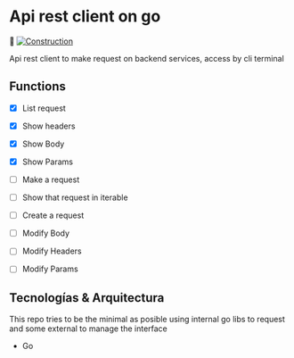 # Api rest client on go
🚧 [![Construction](https://img.shields.io/badge/construction-yellow?style=flat)](https://github.com/deriannavy)

Api rest client to make request on backend services, access by cli terminal

## Functions

- [x] List request
- [x] Show headers
- [x] Show Body
- [x] Show Params
- [ ] Make a request
- [ ] Show that request in iterable
- [ ] Create a request
- [ ] Modify Body
- [ ] Modify Headers
- [ ] Modify Params


## Tecnologías & Arquitectura

This repo tries to be the minimal as posible using internal go libs to request and some external to manage the interface

- Go
